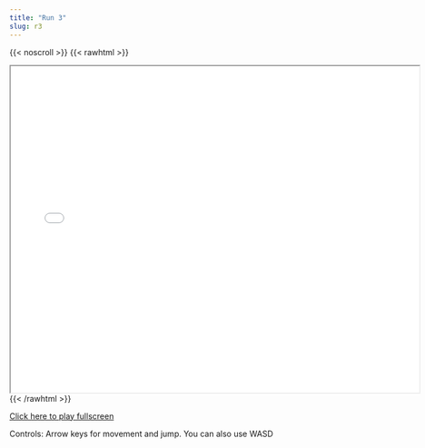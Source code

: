 ```yaml
---
title: "Run 3"
slug: r3
---
```


{{< noscroll >}}
{{< rawhtml >}}
<iframe width="720" height="576" name="iframe" src="/cjs-garchive/r3/index.html"></iframe>
{{< /rawhtml >}}

[Click here to play fullscreen](/cjs-garchive/r3)

Controls: Arrow keys for movement and jump. You can also use WASD
